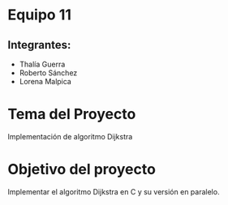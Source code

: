 # Equipo 11

## Integrantes:

- Thalía Guerra
- Roberto Sánchez
- Lorena Malpica

# Tema del Proyecto
Implementación de algoritmo Dijkstra

# Objetivo del proyecto
Implementar el algoritmo Dijkstra en C y su versión en paralelo.
